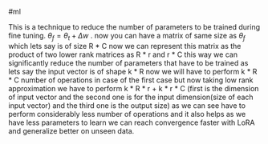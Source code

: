 #ml 

This is a technique to reduce the number of parameters to be trained during fine tuning.  $\theta_f = \theta_t + \Delta w$ . now you can have a matrix of same size as $\theta_f$ which lets say is of size R * C now we can represent this matrix as the product of two lower rank matrices as R * r and r * C this way we can significantly reduce the number of parameters that have to be trained as lets say the input vector is of shape k * R now we will have to perform k * R * C number of operations in case of the first case but now taking low rank approximation we have to perform k * R * r + k * r * C (first is the dimension of input vector and the second one is for the input dimension(size of each input vector) and the third one is the output size) as we can see have to perform considerably less number of operations and it also helps as we have less parameters to learn we can reach convergence faster with LoRA and generalize better on unseen data.